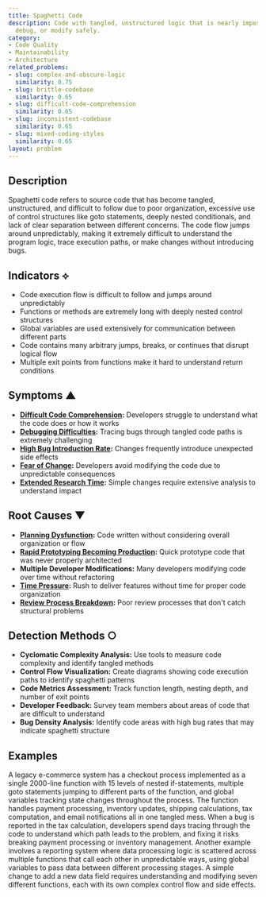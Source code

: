 ```yaml
---
title: Spaghetti Code
description: Code with tangled, unstructured logic that is nearly impossible to understand,
  debug, or modify safely.
category:
- Code Quality
- Maintainability
- Architecture
related_problems:
- slug: complex-and-obscure-logic
  similarity: 0.75
- slug: brittle-codebase
  similarity: 0.65
- slug: difficult-code-comprehension
  similarity: 0.65
- slug: inconsistent-codebase
  similarity: 0.65
- slug: mixed-coding-styles
  similarity: 0.65
layout: problem
---
```


## Description

Spaghetti code refers to source code that has become tangled, unstructured, and difficult to follow due to poor organization, excessive use of control structures like goto statements, deeply nested conditionals, and lack of clear separation between different concerns. The code flow jumps around unpredictably, making it extremely difficult to understand the program logic, trace execution paths, or make changes without introducing bugs.

## Indicators ⟡

- Code execution flow is difficult to follow and jumps around unpredictably
- Functions or methods are extremely long with deeply nested control structures
- Global variables are used extensively for communication between different parts
- Code contains many arbitrary jumps, breaks, or continues that disrupt logical flow
- Multiple exit points from functions make it hard to understand return conditions

## Symptoms ▲

- **[Difficult Code Comprehension](difficult-code-comprehension.md):** Developers struggle to understand what the code does or how it works
- **[Debugging Difficulties](debugging-difficulties.md):** Tracing bugs through tangled code paths is extremely challenging
- **[High Bug Introduction Rate](high-bug-introduction-rate.md):** Changes frequently introduce unexpected side effects
- **[Fear of Change](fear-of-change.md):** Developers avoid modifying the code due to unpredictable consequences
- **[Extended Research Time](extended-research-time.md):** Simple changes require extensive analysis to understand impact

## Root Causes ▼

- **[Planning Dysfunction](planning-dysfunction.md):** Code written without considering overall organization or flow
- **[Rapid Prototyping Becoming Production](rapid-prototyping-becoming-production.md):** Quick prototype code that was never properly architected
- **Multiple Developer Modifications:** Many developers modifying code over time without refactoring
- **[Time Pressure](time-pressure.md):** Rush to deliver features without time for proper code organization
- **[Review Process Breakdown](review-process-breakdown.md):** Poor review processes that don't catch structural problems

## Detection Methods ○

- **Cyclomatic Complexity Analysis:** Use tools to measure code complexity and identify tangled methods
- **Control Flow Visualization:** Create diagrams showing code execution paths to identify spaghetti patterns
- **Code Metrics Assessment:** Track function length, nesting depth, and number of exit points
- **Developer Feedback:** Survey team members about areas of code that are difficult to understand
- **Bug Density Analysis:** Identify code areas with high bug rates that may indicate spaghetti structure

## Examples

A legacy e-commerce system has a checkout process implemented as a single 2000-line function with 15 levels of nested if-statements, multiple goto statements jumping to different parts of the function, and global variables tracking state changes throughout the process. The function handles payment processing, inventory updates, shipping calculations, tax computation, and email notifications all in one tangled mess. When a bug is reported in the tax calculation, developers spend days tracing through the code to understand which path leads to the problem, and fixing it risks breaking payment processing or inventory management. Another example involves a reporting system where data processing logic is scattered across multiple functions that call each other in unpredictable ways, using global variables to pass data between different processing stages. A simple change to add a new data field requires understanding and modifying seven different functions, each with its own complex control flow and side effects.
